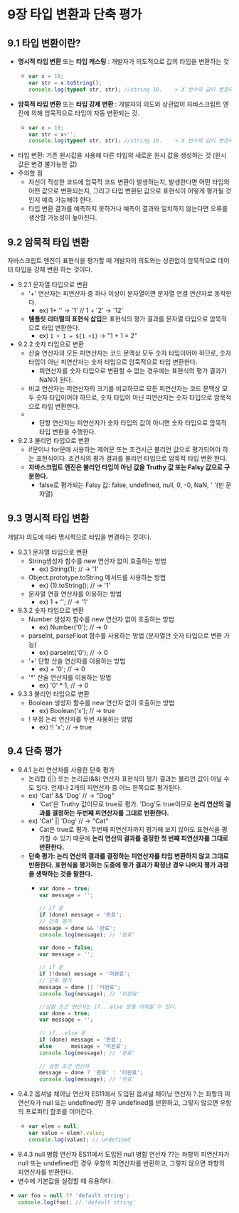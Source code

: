 # 9장 타입 변환과 단축 평가

## 9.1 타입 변환이란?
- **명시적 타입 변환** 또는 **타입 캐스팅** : 개발자가 의도적으로 값의 타입을 변환하는 것
  - ```jsx
    var x = 10;
    var str = x.toString();
    console.log(typeof str, str); //string 10.   -> X 변수의 값이 변경되 것은아님
    ```
- **암묵적 타입 변환** 또는 **타입 강제 변환** : 개발자의 의도와 상관없이 자바스크립트 엔진에 의해 암묵적으로 타입이 자동 변환되는 것.
  - ```jsx
    var x = 10;
    var str = x+'';
    console.log(typeof str, str); //string 10.   -> X 변수의 값이 변경되 것은아님
    ```
- 타입 변환: 기존 원시값을 사용해 다른 타입의 새로운 원시 값을 생성하는 것 (원시 값은 변경 불가능한 값)
- 주의할 점
  - 자신이 작성한 코드에 암묵적 코드 변환이 발생하는지, 발생한다면 어떤 타입의 어떤 값으로 변환되는지,
  그리고 타입 변환된 값으로 표현식이 어떻게 평가될 것인지 예측 가능해야 한다.
  - 타입 변환 결과를 예측하지 못하거나 예측이 결과와 일치하지 않는다면 오류를 생산할 가능성이 높아진다.
 
## 9.2 암묵적 타입 변환
자바스크립트 엔진이 표현식을 평가할 때 개발자의 의도와는 상관없이 암묵적으로 데이터 타입을 강제 변환 하는 것이다.

- 9.2.1 문자열 타입으로 변환
  - '+' 연산자는 피연산자 중 하나 이상이 문자열이면 문자열 연결 연산자로 동작한다.
    - ex) 1+ ''  -> '1'      //       1 + '2'  -> '12'
  - **템플릿 리터럴의 표현식 삽입**은 표현식의 평가 결과를 문자열 타입으로 암묵적으로 타입 변환한다.
    - ex) `1 + 1 = ${1 +1}`  -> "1 + 1 = 2"
- 9.2.2 숫자 타입으로 변환
  - 산술 연산자의 모든 피연산자는 코드 문맥상 모두 숫자 타입이어야 하므로, 숫자 타입이 아닌 피연산자는 숫자 타입으로 암묵적으로 타입 변환한다.
    - 피연산자를 숫자 타입으로 변환할 수 없는 경우에는 표현식의 평가 결과가 NaN이 된다.
  - 비교 연산자는 피연산자의 크기를 비교하므로 모든 피연산자는 코드 문맥상 모두 숫자 타입이어야 하므로, 숫자 타입이 아닌 피연산자는 숫자 타입으로 암묵적으로 타입 변환한다.
  - + 단항 연산자는 피연산자가 숫자 타입의 값이 아니면 숫자 타입으로 암묵적 타입 변환을 수행한다.
- 9.2.3 불리언 타입으로 변환
  - if문이나 for문에 사용하는 제어문 또는 조건시근 불리언 값으로 평가되어야 하는 표현식이다. 조건식의 평가 결과를 불리언 타입으로 암묵적 타입 변환 한다.
  - **자바스크립트 엔진은 불리언 타입이 아닌 값을 Truthy 값 또는 Falsy 값으로 구분한다.**
    - false로 평가되는 Falsy 값: false, undefined, null, 0, -0, NaN, ' '(빈 문자열)

## 9.3 명시적 타입 변환
개발자 의도에 따라 명시적으로 타입을 변경하는 것이다.

- 9.3.1 문자열 타입으로 변환
  - String생성자 함수를 new 연산자 없이 호출하는 방법
    - ex) String(1);  // -> '1'
  - Object.prototype.toString 메서드를 사용하는 방법
    - ex) (1).toString(); // -> '1'
  - 문자열 연결 연산자를 이용하는 방법
    - ex) 1 + ''; // -> '1'
- 9.3.2 숫자 타입으로 변환
  - Number 생성자 함수를 new 연산자 없이 호출하는 방법
    - ex) Number('0'); // -> 0
  - parseInt, parseFloat 함수를 사용하는 방법 (문자열만 숫자 타입으로 변환 가능)
    - ex) parseInt('0'); // -> 0
  - '+' 단항 산술 연산자를 이용하는 방법
    - ex) + '0'; // -> 0
  - '*' 산술 연산자를 이용하는 방법
    - ex) '0' * 1; // -> 0
- 9.3.3 불리언 타입으로 변환
  - Boolean 생성자 함수를 new 연산자 없이 호출하는 방법
    - ex) Boolean('x'); // -> true
  - ! 부정 논리 연산자를 두번 사용하는 방법
    - ex) !! 'x'; // -> true
   
## 9.4 단축 평가
- 9.4.1 논리 연산자를 사용한 단축 평가
  - 논리합 (||) 또는 논리곱(&&) 연산자 표현식의 평가 결과는 불리언 값이 아닐 수도 있다. 언제나 2개의 피연산자 중 어느 한쪽으로 평가된다.
  - ex) 'Cat' && 'Dog' // -> "Dog"
    - 'Cat'은 Truthy 값이므로 true로 평가. 'Dog'도 true이므로 **논리 연산의 결과를 결정하는 두번째 피연산자를 그대로 반환한다.**
  - ex) 'Cat' || 'Dog' // -> "Cat"
    - Cat은 true로 평가. 두번째 피연산자까지 평가해 보지 않아도 표현식을 평가할 수 있기 때문에 **논리 연산의 결과를 결정한 첫 번쨰 피연산자를 그대로 반환한다.**
  - **단축 평가: 논리 연산의 결과를 결정하는 피연산자를 타입 변환하지 않고 그대로 반환한다. 표현식을 평가하는 도중에 평가 결과가 확정난 경우 나머지 평가 과정을 생략하는 것을 말한다.**
    - ```jsx
      var done = true;
      var message = '';
       
      // if 문
      if (done) message = '완료';   
      // 단축 평가
      message = done && '완료';
      console.log(message); // '완료'
      
      var done = false;
      var message = '';
       
      // if 문
      if (!done) message = '미완료';        
      // 단축 평가
      message = done || '미완료';
      console.log(message); // '미완료'

      //삼항 조건 연산자는 if...else 문을 대체할 수 있다.
      var done = true;
      var message = '';
       
      // if...else 문
      if (done) message = '완료';
      else      message = '미완료'; 
      console.log(message); // '완료'
       
      // 삼항 조건 연산자
      message = done ? '완료' : '미완료'; 
      console.log(message); // '완료'
      ```
- 9.4.2 옵셔널 체이닝 연산자
ES11에서 도입된 옵셔널 체이닝 연산자 ?.는 좌항의 피연산자가 null 또는 undefined인 경우 undefined를 반환하고, 그렇지 않으면 우항의 프로퍼티 참조를 이어간다.
  - ```jsx
    var elem = null;
    var value = elem?.value;
    console.log(value); // undefined
    ```
- 9.4.3 null 병합 연산자
ES11에서 도입된 null 병합 연산자 ??는 좌항의 피연산자가 null 또는 undefined인 경우 우항의 피연산자를 반환하고, 그렇지 않으면 좌항의 피연산자를 반환한다.
 - 변수에 기본값을 설정할 때 유용하다.
 - ```jsx
   var foo = null ?? 'default string';
   console.log(foo); // 'default string'
   ```
